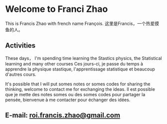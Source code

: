 # Welcome to Franci Zhao
This is Francis Zhao with french name François.
这里是Francis，一个热爱摸鱼的人。
## Activities

These days， I'm spending time learning the Stastics physics, the Statistical learning and many other courses
Ces jours-ci, je passe du temps à apprendre la physique stastique, l'apprentissage statistique et beaucoup d'autres cours.

It's possible that I will put somes notes or somes codes for sharing the thinking, welcome to contact me for exchanging the ideas.
Il est possible que je mette des notes somes ou des somes codes pour partager la pensée, bienvenue à me contacter pour échanger des idées.




## E-mail: roi.francis.zhao@gmail.com


